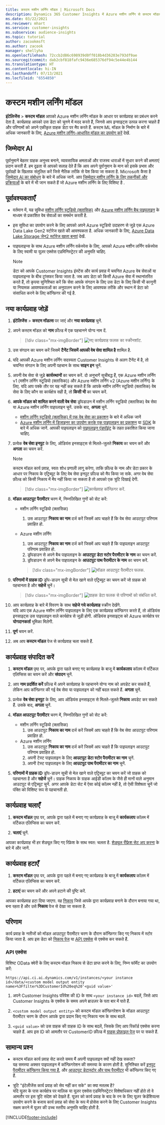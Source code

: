 ```yaml
---
title: कस्टम मशीन लर्निंग मॉडल | Microsoft Docs
description: Dynamics 365 Customer Insights में Azure मशीन लर्निंग से कस्टम मॉडल के साथ काम करें.
ms.date: 03/22/2021
ms.reviewer: mhart
ms.service: customer-insights
ms.subservice: audience-insights
ms.topic: tutorial
author: zacookmsft
ms.author: zacook
manager: shellyha
ms.openlocfilehash: 72ccb2d86c698939d0ff018b4d36203e793df9ae
ms.sourcegitcommit: dab2cbf818fafc9436e685376df94c5e44e4b144
ms.translationtype: HT
ms.contentlocale: hi-IN
ms.lasthandoff: 07/13/2021
ms.locfileid: "6554850"
---
```

# <a name="custom-machine-learning-models"></a>कस्टम मशीन लर्निंग मॉडल

**इंटेलिजेंस** > **कस्टम मॉडल** आपको Azure मशीन लर्निंग मॉडल के आधार पर कार्यप्रवाह का प्रबंधन करने देता है. कार्यप्रवाह आपको उस डेटा को चुनने में मदद करते हैं, जिनसे आप इन्साइट्स उत्पन्न करना चाहते हैं और परिणामों को अपने एकीकृत ग्राहक डेटा पर मैप करते हैं. कस्टम ML मॉडल के निर्माण के बारे में अधिक जानकारी के लिए, [Azure मशीन लर्निंग-आधारित मॉडल का उपयोग करें](azure-machine-learning-experiments.md) देखें.

## <a name="responsible-ai"></a>जिम्मेदार AI

पूर्वानुमानें बेहतर ग्राहक अनुभव बनाने, व्यावसायिक क्षमताओं और राजस्व धाराओं में सुधार करने की क्षमताएं प्रदान करती हैं. हम दृढ़ता से आपको सलाह देते हैं कि आप अपने पूर्वानुमान के मान को इसके प्रभाव और पूर्वाग्रहों के खिलाफ संतुलित करें जिसे नैतिक तरीके से पेश किया जा सकता है. Microsoft कैसा है [जिम्मेदार AI का संबोधन](https://www.microsoft.com/ai/responsible-ai?activetab=pivot1%3aprimaryr6) के बारे में अधिक जानें. आप [जिम्मेदार मशीन लर्निंग के लिए तकनीकों और प्रक्रियाओं](/azure/machine-learning/concept-responsible-ml) के बारे में भी जान सकते हैं जो Azure मशीन लर्निंग के लिए विशिष्ट है .

## <a name="prerequisites"></a>पूर्वावश्यकताएँ

- वर्तमान में, यह सुविधा [मशीन लर्निंग स्टूडियो (क्लासिक)](https://studio.azureml.net) और [Azure मशीन लर्निंग बैच पाइपलाइन](/azure/machine-learning/concept-ml-pipelines) के माध्यम से प्रकाशित वेब सेवाओं का समर्थन करती है.

- इस सुविधा का उपयोग करने के लिए आपको अपने Azure स्टूडियो उदाहरण से जुड़े एक Azure Data Lake Gen2 स्टोरेज खाते की आवश्यकता है. अधिक जानकारी के लिए, [Azure Data Lake Storage जेन2 स्टोरेज खाता बनाएं](/azure/storage/blobs/data-lake-storage-quickstart-create-account) देखें.

- पाइपलाइन्स के साथ Azure मशीन लर्निंग वर्कस्पेस के लिए, आपको Azure मशीन लर्निंग वर्कस्पेस के लिए स्वामी या यूज़र एक्सेस एडमिनिस्ट्रेटर की अनुमति चाहिए.

   > [!NOTE]
   > डेटा को आपके Customer Insights इंस्टेंस और कार्य प्रवाह में चयनित Azure वेब सेवाओं या पाइपलाइन्स के बीच ट्रांसफर किया जाता है. जब आप डेटा को किसी Azure सेवा में स्थानांतरित करते हैं, तो कृपया सुनिश्चित करें कि सेवा आपके संगठन के लिए उस डेटा के लिए किसी भी कानूनी या नियामक आवश्यकताओं का अनुपालन करने के लिए आवश्यक तरीके और स्थान में डेटा को संसाधित करने के लिए कॉन्फ़िगर की गई है.

## <a name="add-a-new-workflow"></a>नया कार्यप्रवाह जोड़ें

1. **इंटेलिजेंस** > **कस्टम मॉडल्स** पर जाएं और **नया कार्यप्रवाह** चुनें.

1. अपने कस्टम मॉडल को **नाम** फ़ील्ड में एक पहचानने योग्य नाम दें.

   > [!div class="mx-imgBorder"]
   > ![नए कार्यप्रवाह फलक का स्क्रीनशॉट.](media/new-workflowv2.png "नए कार्यप्रवाह फलक का स्क्रीनशॉट")

1. उस संगठन का चयन करें जिसमें **टैनेंट जिसमें आपकी वेब सेवा शामिल है** शामिल है.

1. यदि आपकी Azure मशीन लर्निंग सदस्यता Customer Insights से अलग टैनेंट में है, तो चयनित संगठन के लिए अपनी पहचान के साथ **साइन इन** चुनें.

1. अपनी वेब सेवा से जुड़े **कार्यस्थानों** का चयन करें. दो अनुभागें सूचीबद्ध हैं, एक Azure मशीन लर्निंग v1 (मशीन लर्निंग स्टूडियो (क्लासिक)) और Azure मशीन लर्निंग v2 (Azure मशीन लर्निंग) के लिए. यदि आप पक्के तौर पर यह नहीं कह सकते हैं कि आपके मशीन लर्निंग स्टूडियो (क्लासिक) वेब सेवा के लिए कौन सा कार्यक्षेत्र सही है, तो **किसी भी** का चयन करें.

1. **आपके मॉडल को शामिल करने वाली वेब सेवा** ड्रॉपडाउन में मशीन लर्निंग स्टूडियो (क्लासिक) वेब सेवा या Azure मशीन लर्निंग पाइपलाइन चुनें. उसके बाद, **अगला** चुनें.
   - [मशीन लर्निंग स्टूडियो (क्लासिक) में एक वेब सेवा का प्रकाशन](/azure/machine-learning/studio/deploy-a-machine-learning-web-service#deploy-it-as-a-new-web-service) के बारे में अधिक जानें
   - [Azure मशीन लर्निंग में डिजाइनर का उपयोग करके एक पाइपलाइन का प्रकाशन](/azure/machine-learning/concept-ml-pipelines#building-pipelines-with-the-designer) या [SDK](/azure/machine-learning/concept-ml-pipelines#building-pipelines-with-the-python-sdk) के बारे में अधिक जानें. आपकी पाइपलाइन को [पाइपलाइन एंडपॉइंट](/azure/machine-learning/how-to-run-batch-predictions-designer#submit-a-pipeline-run) के तहत प्रकाशित किया जाना चाहिए.

1. प्रत्येक **वेब सेवा इनपुट** के लिए, ऑडियंस इनसाइट्स से मिलते-जुलते **निकाय** का चयन करें और **अगला** का चयन करें.
   > [!NOTE]
   > कस्टम मॉडल कार्य प्रवाह, स्वतः शोध प्रणाली लागू करेगा, ताकि फ़ील्ड के नाम और डेटा प्रकार के आधार पर निकाय के एट्रिब्यूट के लिए वेब सेवा इनपुट फ़ील्ड को मैप किया जा सके. अगर वेब सेवा फ़ील्ड को किसी निकाय में मैप नहीं किया जा सकता है तो आपको एक त्रुटि दिखाई देगी.

   > [!div class="mx-imgBorder"]
   > ![कार्यप्रवाह कॉन्फ़िगर करें.](media/intelligence-screen2-updated.png "कार्यप्रवाह कॉन्फ़िगर करें")

1. **मॉडल आउटपुट पैरामीटर** चरण में, निम्नलिखित गुणों को सेट करें:
   - मशीन लर्निंग स्टूडियो (क्लासिक)
      1. उस आउटपुट **निकाय का नाम** दर्ज करें जिसमें आप चाहते हैं कि वेब सेवा आउटपुट परिणाम प्रवाहित हो.
   - Azure मशीन लर्निंग
      1. उस आउटपुट **निकाय का नाम** दर्ज करें जिसमें आप चाहते हैं कि पाइपलाइन आउटपुट परिणाम प्रवाहित हो.
      1. ड्रॉपडाउन से अपने बैच पाइपलाइन के **आउटपुट डेटा स्टोर पैरामीटर के नाम** का चयन करें.
      1. ड्रॉपडाउन से अपने बैच पाइपलाइन के **आउटपुट पाथ पैरामीटर के नाम** का चयन करें.

      > [!div class="mx-imgBorder"]
      > ![मॉडल आउटपुट पैरामीटर फलक.](media/intelligence-screen3-outputparameters.png "मॉडल आउटपुट पैरामीटर फलक")

1. **परिणामों में ग्राहक ID** ड्रॉप-डाउन सूची से मेल खाने वाले एट्रिब्यूट का चयन करें जो ग्राहक को पहचानता है और **सहेजें** चुनें।

   > [!div class="mx-imgBorder"]
   > ![ग्राहक डेटा फलक से परिणामों को संबंधित करें.](media/intelligence-screen4-relatetocustomer.png "ग्राहक डेटा फलक से परिणामों को संबंधित करें")

1. आप कार्यप्रवाह के बारे में विवरण के साथ **सहेजे गये कार्यप्रवाह** स्क्रीन देखेंगे.    
   यदि आप एक Azure मशीन लर्निंग पाइपलाइन के लिए एक कार्यप्रवाह कॉन्फ़िगर करते हैं, तो ऑडियंस इनसाइट्स उस पाइपलाइन वाले कार्यक्षेत्र से जुड़ी होगी. ऑडियंस इनसाइट्स को Azure कार्यक्षेत्र पर **योगदानकर्ता** भूमिका मिलेगी.

1. **पूर्ण** चयन करें.

1. अब आप **कस्टम मॉडल** पेज से कार्यप्रवाह चला सकते हैं.

## <a name="edit-a-workflow"></a>कार्यप्रवाह संपादित करें

1. **कस्टम मॉडल** पृष्ठ पर, आपके द्वारा पहले बनाए गए कार्यप्रवाह के बाजू में **कार्यकलाप** कॉलम में वर्टिकल एलिप्सिस का चयन करें और **संपादन** चुनें.

1. आप **नाम प्रदर्शित करें** फ़ील्ड में अपने कार्यप्रवाह के पहचानने योग्य नाम को अपडेट कर सकते हैं, लेकिन आप कॉन्फ़िगर की गई वेब सेवा या पाइपलाइन को नहीं बदल सकते हैं. **अगला** चुनें.

1. प्रत्येक **वेब सेवा इनपुट** के लिए, आप ऑडियंस इनसाइट्स से मिलते-जुलते **निकाय** अपडेट कर सकते हैं. उसके बाद, **अगला** चुनें.

1. **मॉडल आउटपुट पैरामीटर** चरण में, निम्नलिखित गुणों को सेट करें:
   - मशीन लर्निंग स्टूडियो (क्लासिक)
      1. उस आउटपुट **निकाय का नाम** दर्ज करें जिसमें आप चाहते हैं कि वेब सेवा आउटपुट परिणाम प्रवाहित हो.
   - Azure मशीन लर्निंग
      1. उस आउटपुट **निकाय का नाम** दर्ज करें जिसमें आप चाहते हैं कि पाइपलाइन आउटपुट परिणाम प्रवाहित हो.
      1. अपनी टेस्ट पाइपलाइन के लिए **आउटपुट डेटा स्टोर पैरामीटर का नाम** चुनें.
      1. अपनी टेस्ट पाइपलाइन के लिए **आउटपुट पाथ पैरामीटर का नाम** चुनें.

1. **परिणामों में ग्राहक ID** ड्रॉप-डाउन सूची से मेल खाने वाले एट्रिब्यूट का चयन करें जो ग्राहक को पहचानता है और **सहेजें** चुनें।
   ग्राहक निकाय के ग्राहक आईडी कॉलम के जैसे ही मानों वाले अनुमान आउटपुट से एट्रिब्यूट चुनें. अगर आपके डेटा सेट में ऐसा कोई कॉलम नहीं है, तो ऐसी विशेषता चुनें जो पंक्ति को विशिष्ट रूप से पहचानती हो.

## <a name="run-a-workflow"></a>कार्यप्रवाह चलाएँ

1. **कस्टम मॉडल** पृष्ठ पर, आपके द्वारा पहले में बनाए गए कार्यप्रवाह के बाजू में **कार्यकलाप** कॉलम में वर्टिकल एलिप्सिस का चयन करें.

1. **चलाएं** चुनें.

आपका कार्यप्रवाह भी हर शेड्यूल किए गए रिफ्रेश के साथ स्वत: चलता है. [शेड्यूल रीफ्रेश सेट अप करना](system.md#schedule-tab) के बारे में और जानें.

## <a name="delete-a-workflow"></a>कार्यप्रवाह हटाएँ

1. **कस्टम मॉडल** पृष्ठ पर, आपके द्वारा पहले में बनाए गए कार्यप्रवाह के बाजू में **कार्यकलाप** कॉलम में वर्टिकल एलिप्सिस का चयन करें.

1. **हटाएं** का चयन करें और अपने हटाने की पुष्टि करें.

आपका कार्यप्रवाह हटा दिया जाएगा. वह [निकाय](entities.md) जिसे आपके द्वारा कार्यप्रवाह बनाने के दौरान बनाया गया था, बना रहता है और उसे **निकाय** पेज से देखा जा सकता है.

## <a name="results"></a>परिणाम

कार्य प्रवाह के नतीजों को मॉडल आउटपुट पैरामीटर चरण के दौरान कॉन्फ़िगर किए गए निकाय में स्टोर किया जाता है. आप इस डेटा को [निकाय पेज](entities.md) या [API एक्सेस](apis.md) से एक्सेस कर सकते हैं.

### <a name="api-access"></a>API एक्सेस

विशिष्ट OData क्वेरी के लिए कस्टम मॉडल निकाय से डेटा प्राप्त करने के लिए, निम्न फॉर्मेट का उपयोग करें:

`https://api.ci.ai.dynamics.com/v1/instances/<your instance id>/data/<custom model output entity name>%3Ffilter%3DCustomerId%20eq%20'<guid value>'`

1. अपने Customer Insights परिवेश की ID के साथ `<your instance id>` बदलें, जिसे आप Customer Insights के एक्सेस के समय अपने ब्राउज़र के पता बार में पाते हैं.

1. `<custom model output entity>` को कस्टम मॉडल कॉन्फ़िगरेशन के मॉडल आउटपुट पैरामीटर चरण के दौरान आपके द्वारा प्रदान किए गए निकाय नाम के साथ बदलें.

1. `<guid value>` को उस ग्राहक की ग्राहक ID के साथ बदलें, जिसके लिए आप रिकॉर्ड एक्सेस करना चाहते हैं. आप इस ID को आमतौर पर CustomerID फ़ील्ड में [ग्राहक प्रोफ़ाइल पेज](customer-profiles.md) पर पा सकते हैं.

## <a name="frequently-asked-questions"></a>सामान्य प्रश्‍न

- कस्टम मॉडल कार्य प्रवाह सेट करते समय मैं अपनी पाइपलाइन क्यों नहीं देख सकता?    
  यह समस्या अक्सर पाइपलाइन में कॉन्फ़िगरेशन की समस्या के कारण होती है. सुनिश्चित करें [इनपुट पैरामीटर कॉन्फ़िगर किया गया है](azure-machine-learning-experiments.md#dataset-configuration), और [आउटपुट डेटास्टोर और पाथ पैरामीटर](azure-machine-learning-experiments.md#import-pipeline-data-into-customer-insights) भी कॉन्फ़िगर किए गए हैं.

- त्रुटि "इंटेलीजेंस कार्य प्रवाह को सेव नहीं कर सके" का क्या मतलब है?    
  यदि यूज़र के पास कार्यक्षेत्र पर मालिक या यूज़र एक्सेस एडमिनिस्ट्रेटर विशेषाधिकार नहीं होते तो वे आमतौर पर इस त्रुटि संदेश को देखते हैं. यूज़र को कार्य प्रवाह के बाद के रन के लिए यूज़र क्रेडेंशियल्स उपयोग करने के बजाय कार्य प्रवाह को सेवा के रूप में प्रोसेस करने के लिए Customer Insights सक्षम करने में यूज़र की उच्च स्तरीय अनुमति चाहिए होती है.

[!INCLUDE[footer-include](../includes/footer-banner.md)]
